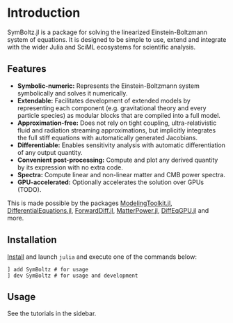 # Introduction

SymBoltz.jl is a package for solving the linearized Einstein-Boltzmann system of equations. It is designed to be simple to use, extend and integrate with the wider Julia and SciML ecosystems for scientific analysis.

## Features

- **Symbolic-numeric:** Represents the Einstein-Boltzmann system symbolically and solves it numerically.
- **Extendable:** Facilitates development of extended models by representing each component (e.g. gravitational theory and every particle species) as modular blocks that are compiled into a full model.
- **Approximation-free:**  Does not rely on tight coupling, ultra-relativistic fluid and radiation streaming approximations, but implicitly integrates the full stiff equations with automatically generated Jacobians.
- **Differentiable:** Enables sensitivity analysis with automatic differentiation of any output quantity.
- **Convenient post-processing:** Compute and plot any derived quantity by its expression with no extra code.
- **Spectra:** Compute linear and non-linear matter and CMB power spectra.
- **GPU-accelerated:** Optionally accelerates the solution over GPUs (TODO).

This is made possible by the packages
[ModelingToolkit.jl](https://docs.sciml.ai/ModelingToolkit),
[DifferentialEquations.jl](https://docs.sciml.ai/DiffEqDocs),
[ForwardDiff.jl](https://juliadiff.org/ForwardDiff.jl),
[MatterPower.jl](https://github.com/komatsu5147/MatterPower.jl),
[DiffEqGPU.jl](https://docs.sciml.ai/DiffEqGPU)
and more.

## Installation

[Install](https://julialang.org/downloads/) and launch `julia` and execute one of the commands below:

```
] add SymBoltz # for usage
] dev SymBoltz # for usage and development
```

## Usage

See the tutorials in the sidebar.
